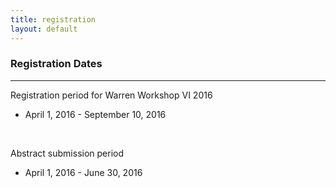 ```yaml
---
title: registration
layout: default
---
```

<!-- MAIN CONTENT -->
<div id="main_content_wrap" class="outer">
  <section id="main_content" class="inner">
  <h3>Registration Dates</h3>
  <hr>
  <p id="registration">Registration period for Warren Workshop VI 2016</p>
  <ul>
  <li>April 1, 2016 - September 10, 2016</li>
  </ul>
  <br>
  <p id="registration">Abstract submission period</p>
  <ul>
  <li>April 1, 2016 - June 30, 2016</li>
  </ul>   
  <p></p>
  <p></p>
  <p></p>
  <p></p>
  </section>
</div>
